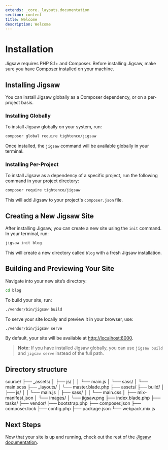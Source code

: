 ```yaml
---
extends: _core._layouts.documentation
section: content
title: Welcome
description: Welcome
---
```


# Installation

Jigsaw requires PHP 8.1+ and Composer. Before installing Jigsaw, make sure you have [Composer](https://getcomposer.org/) installed on your machine.

## Installing Jigsaw

You can install Jigsaw globally as a Composer dependency, or on a per-project basis.

### Installing Globally

To install Jigsaw globally on your system, run:

```bash
composer global require tightenco/jigsaw
```

Once installed, the `jigsaw` command will be available globally in your terminal.

### Installing Per-Project

To install Jigsaw as a dependency of a specific project, run the following command in your project directory:

```bash
composer require tightenco/jigsaw
```

This will add Jigsaw to your project's `composer.json` file.

## Creating a New Jigsaw Site

After installing Jigsaw, you can create a new site using the `init` command. In your terminal, run:

```bash
jigsaw init blog
```

This will create a new directory called `blog` with a fresh Jigsaw installation.

## Building and Previewing Your Site

Navigate into your new site’s directory:

```bash
cd blog
```

To build your site, run:

```bash
./vendor/bin/jigsaw build
```

To serve your site locally and preview it in your browser, use:

```bash
./vendor/bin/jigsaw serve
```

By default, your site will be available at [http://localhost:8000](http://localhost:8000).

> **Note:** If you have installed Jigsaw globally, you can use `jigsaw build` and `jigsaw serve` instead of the full path.
## Directory structure

source/
├── _assets/
│     ├── js/
│     │     └── main.js
│     └── sass/
│           └── main.scss
├── _layouts/
│     └── master.blade.php
├── assets/
├── build/
│     ├── js/
│     │     └── main.js
│     ├── sass/
│     │     └── main.css
│     ├── mix-manifest.json
│     └── images/
│           └── jigsaw.png
├── index.blade.php
├── tasks/
├── vendor/
├── bootstrap.php
├── composer.json
├── composer.lock
├── config.php
├── package.json
└── webpack.mix.js

## Next Steps

Now that your site is up and running, check out the rest of the [Jigsaw documentation](https://jigsaw.tighten.com/docs/).

